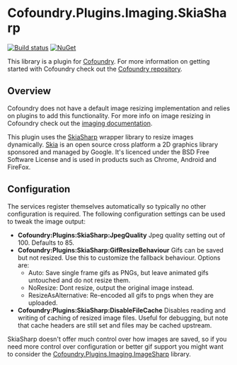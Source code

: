 # Cofoundry.Plugins.Imaging.SkiaSharp

[![Build status](https://ci.appveyor.com/api/projects/status/usl4w7v90xorrd98?svg=true)](https://ci.appveyor.com/project/Cofoundry/cofoundry-plugins-imaging-skiasharp)
[![NuGet](https://img.shields.io/nuget/v/Cofoundry.Plugins.Imaging.SkiaSharp.svg)](https://www.nuget.org/packages/Cofoundry.Plugins.Imaging.SkiaSharp/)

This library is a plugin for [Cofoundry](https://www.cofoundry.org). For more information on getting started with Cofoundry check out the [Cofoundry repository](https://github.com/cofoundry-cms/cofoundry).

## Overview

Cofoundry does not have a default image resizing implementation and relies on plugins to add this functionality. For more info on image resizing in Cofoundry check out the [imaging documentation](https://github.com/cofoundry-cms/cofoundry/wiki/Images). 

This plugin uses the [SkiaSharp](https://github.com/mono/SkiaSharp) wrapper library to resize images dynamically. [Skia](https://skia.org/) is an open source cross platform a 2D graphics library sponsored and managed by Google. It's licenced under the BSD Free Software License and is used in products such as Chrome, Android and FireFox. 

## Configuration

The services register themselves automatically so typically no other configuration is required. The following configuration settings can be used to tweak the image output:

- **Cofoundry:Plugins:SkiaSharp:JpegQuality** Jpeg quality setting out of 100. Defaults to 85.
- **Cofoundry:Plugins:SkiaSharp:GifResizeBehaviour** Gifs can be saved but not resized. Use this to customize the  fallback behaviour. Options are: 
  - Auto: Save single frame gifs as PNGs, but leave animated gifs untouched and do not resize them.
  - NoResize: Dont resize, output the original image instead.
  - ResizeAsAlternative: Re-encoded all gifs to pngs when they are uploaded.
- **Cofoundry:Plugins:SkiaSharp:DisableFileCache** Disables reading and writing of caching of resized image files. Useful for debugging, but note that cache headers are still set and files may be cached upstream.

SkiaSharp doesn't offer much control over how images are saved, so if you need more control over configuration or better gif support you might want to consider the [Cofoundry.Plugins.Imaging.ImageSharp](https://github.com/cofoundry-cms/Cofoundry.Plugins.Imaging.ImageSharp) library.